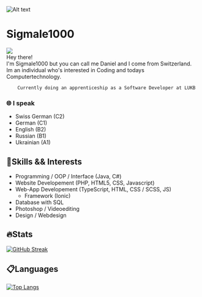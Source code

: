 
![Alt text](https://mir-s3-cdn-cf.behance.net/project_modules/max_1200/79731568097599.5b50bca477735.jpg)
# Sigmale1000
![](https://komarev.com/ghpvc/?username=Sigmale1000&color=blue) <br>
Hey there! <br>
I'm Sigmale1000 but you can call me Daniel and I come from Switzerland. <br>
Im an individual who's interested in Coding and todays Computertechnology.

        Currently doing an apprenticeship as a Software Developer at LUKB    
### 🌐 I speak
* Swiss German (C2)
* German (C1)
* English (B2)
* Russian (B1)
* Ukrainian (A1)
## 🚀Skills && Interests
* Programming / OOP / Interface (Java, C#)
* Website Developement (PHP, HTML5, CSS, Javascript)
* Web-App Developement (TypeScript, HTML, CSS / SCSS, JS)
   * Framework (Ionic)
* Database with SQL
* Photoshop / Videoediting
* Design / Webdesign
        
## 🔥Stats
[![GitHub Streak](https://streak-stats.demolab.com/?user=Sigmale1000&theme=dark)](https://git.io/streak-stats)
## 📋Languages
[![Top Langs](https://github-readme-stats.vercel.app/api/top-langs/?username=Sigmale1000&layout=compact&theme=dark)](https://github.com/anuraghazra/github-readme-stats)

